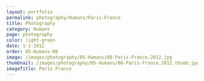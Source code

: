 ```yaml
---
layout: portfolio
permalink: photography/Humans/Paris-France
title: Photography
category: Humans
page: photography
color: light-green
date: 1-1-2012
order: 05-Humans-08
image: /images/photography/05-Humans/08-Paris-France.2012.jpg
thumbnail: /images/photography/05-Humans/08-Paris-France.2012.thumb.jpg
imageTitle: Paris France
---
```


